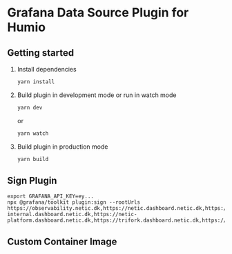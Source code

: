 # Grafana Data Source Plugin for Humio

## Getting started

1. Install dependencies

   ```bash
   yarn install
   ```

2. Build plugin in development mode or run in watch mode

   ```bash
   yarn dev
   ```

   or

   ```bash
   yarn watch
   ```

3. Build plugin in production mode

   ```bash
   yarn build
   ```

## Sign Plugin

```console
export GRAFANA_API_KEY=ey...
npx @grafana/toolkit plugin:sign --rootUrls https://observability.netic.dk,https://netic.dashboard.netic.dk,https://netic-internal.dashboard.netic.dk,https://netic-platform.dashboard.netic.dk,https://trifork.dashboard.netic.dk,https://dashboard.capturi.netic.dk,https://triforkops.dashboard.netic.dk,https://kmd.dashboard.netic.dk
```

## Custom Container Image


